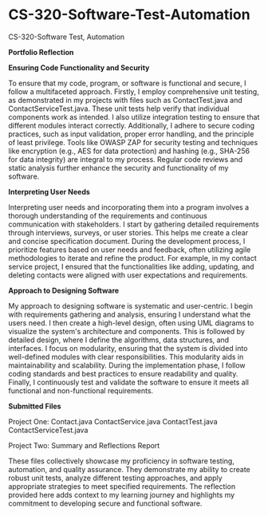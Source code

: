 # CS-320-Software-Test-Automation
CS-320-Software Test, Automation

**Portfolio Reflection**

**Ensuring Code Functionality and Security**

To ensure that my code, program, or software is functional and secure, I follow a multifaceted approach. Firstly, I employ comprehensive unit testing, as demonstrated in my projects with files such as ContactTest.java and ContactServiceTest.java. These unit tests help verify that individual components work as intended. I also utilize integration testing to ensure that different modules interact correctly. Additionally, I adhere to secure coding practices, such as input validation, proper error handling, and the principle of least privilege. Tools like OWASP ZAP for security testing and techniques like encryption (e.g., AES for data protection) and hashing (e.g., SHA-256 for data integrity) are integral to my process. Regular code reviews and static analysis further enhance the security and functionality of my software.

**Interpreting User Needs**

Interpreting user needs and incorporating them into a program involves a thorough understanding of the requirements and continuous communication with stakeholders. I start by gathering detailed requirements through interviews, surveys, or user stories. This helps me create a clear and concise specification document. During the development process, I prioritize features based on user needs and feedback, often utilizing agile methodologies to iterate and refine the product. For example, in my contact service project, I ensured that the functionalities like adding, updating, and deleting contacts were aligned with user expectations and requirements.

**Approach to Designing Software**

My approach to designing software is systematic and user-centric. I begin with requirements gathering and analysis, ensuring I understand what the users need. I then create a high-level design, often using UML diagrams to visualize the system's architecture and components. This is followed by detailed design, where I define the algorithms, data structures, and interfaces. I focus on modularity, ensuring that the system is divided into well-defined modules with clear responsibilities. This modularity aids in maintainability and scalability. During the implementation phase, I follow coding standards and best practices to ensure readability and quality. Finally, I continuously test and validate the software to ensure it meets all functional and non-functional requirements.

**Submitted Files**

Project One:
Contact.java
ContactService.java
ContactTest.java
ContactServiceTest.java

Project Two:
Summary and Reflections Report

These files collectively showcase my proficiency in software testing, automation, and quality assurance. They demonstrate my ability to create robust unit tests, analyze different testing approaches, and apply appropriate strategies to meet specified requirements. The reflection provided here adds context to my learning journey and highlights my commitment to developing secure and functional software.
